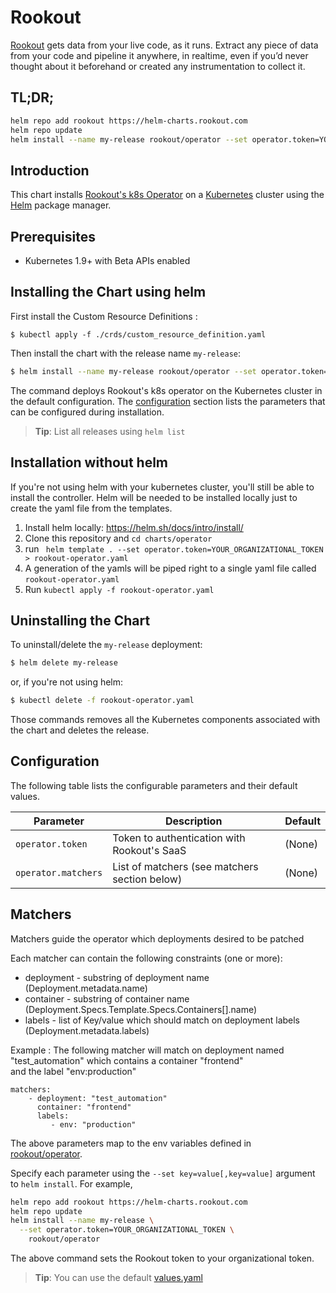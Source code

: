 # Rookout

[Rookout](http://rookout.com/) gets data from your live code, as it runs. Extract any piece of data from your code and pipeline it anywhere, in realtime, even if you’d never thought about it beforehand or created any instrumentation to collect it.

## TL;DR;

```bash
helm repo add rookout https://helm-charts.rookout.com
helm repo update
helm install --name my-release rookout/operator --set operator.token=YOUR_ORGANIZATIONAL_TOKEN
```

## Introduction

This chart installs [Rookout's k8s Operator](https://docs.rookout.com/docs/k8s-operator-setup.html) on a [Kubernetes](http://kubernetes.io) cluster using the [Helm](https://helm.sh) package manager.

## Prerequisites

- Kubernetes 1.9+ with Beta APIs enabled

## Installing the Chart using helm

First install the Custom Resource Definitions :
```
$ kubectl apply -f ./crds/custom_resource_definition.yaml
```

Then install the chart with the release name `my-release`:

```bash
$ helm install --name my-release rookout/operator --set operator.token=YOUR_ORGANIZATIONAL_TOKEN
```

The command deploys Rookout's k8s operator on the Kubernetes cluster in the default configuration. The [configuration](#configuration) section lists the parameters that can be configured during installation.

> **Tip**: List all releases using `helm list`

## Installation without helm
If you're not using helm with your kubernetes cluster, you'll still be able to install the controller. Helm will be needed to be installed locally just to create the yaml file from the templates.

1.  Install helm locally: https://helm.sh/docs/intro/install/ 
2.  Clone this repository and `cd charts/operator`
3.  run ``` helm template . --set operator.token=YOUR_ORGANIZATIONAL_TOKEN > rookout-operator.yaml```
4.  A generation of the yamls will be piped right to a single yaml file called `rookout-operator.yaml`
5.  Run `kubectl apply -f rookout-operator.yaml`


## Uninstalling the Chart

To uninstall/delete the `my-release` deployment:

```bash
$ helm delete my-release
```

or, if you're not using helm:
```bash
$ kubectl delete -f rookout-operator.yaml
```

Those commands removes all the Kubernetes components associated with the chart and deletes the release.

## Configuration

The following table lists the configurable parameters and their default values.

|            Parameter                      |              Description                 |                          Default                        | 
| ----------------------------------------- | ---------------------------------------- | ------------------------------------------------------- |
| `operator.token`                          | Token to authentication with Rookout's SaaS         | (None)
| `operator.matchers`                       | List of matchers (see matchers section below)         | (None)


## Matchers

Matchers guide the operator which deployments desired to be patched

Each matcher can contain the following constraints (one or more):
- deployment - substring of deployment name (Deployment.metadata.name)
- container - substring of container name (Deployment.Specs.Template.Specs.Containers[].name)
- labels - list of Key/value which should match on deployment labels (Deployment.metadata.labels)

Example :
The following matcher will match on deployment named "test_automation" which contains a container "frontend"  
and the label "env:production"
```
matchers:
    - deployment: "test_automation"
      container: "frontend"
      labels:
         - env: "production"
``` 

The above parameters map to the env variables defined in [rookout/operator](https://docs.rookout.com/docs/k8s-operator-setup.html).

Specify each parameter using the `--set key=value[,key=value]` argument to `helm install`. For example,

```bash
helm repo add rookout https://helm-charts.rookout.com
helm repo update
helm install --name my-release \
  --set operator.token=YOUR_ORGANIZATIONAL_TOKEN \
    rookout/operator
```

The above command sets the Rookout token to your organizational token.

> **Tip**: You can use the default [values.yaml](values.yaml)
